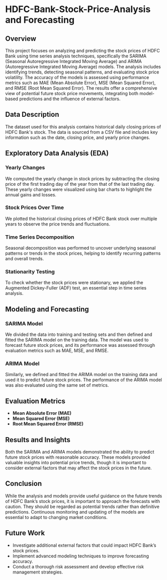 # HDFC-Bank-Stock-Price-Analysis and Forecasting

## Overview
This project focuses on analyzing and predicting the stock prices of HDFC Bank using time series analysis techniques, specifically the SARIMA (Seasonal Autoregressive Integrated Moving Average) and ARIMA (Autoregressive Integrated Moving Average) models. The analysis includes identifying trends, detecting seasonal patterns, and evaluating stock price volatility. The accuracy of the models is assessed using performance metrics such as MAE (Mean Absolute Error), MSE (Mean Squared Error), and RMSE (Root Mean Squared Error). The results offer a comprehensive view of potential future stock price movements, integrating both model-based predictions and the influence of external factors.

## Data Description
The dataset used for this analysis contains historical daily closing prices of HDFC Bank's stock. The data is sourced from a CSV file and includes key information such as the date, closing price, and yearly price changes.

## Exploratory Data Analysis (EDA)

### Yearly Changes
We computed the yearly change in stock prices by subtracting the closing price of the first trading day of the year from that of the last trading day. These yearly changes were visualized using bar charts to highlight the annual gains and losses.

### Stock Prices Over Time
We plotted the historical closing prices of HDFC Bank stock over multiple years to observe the price trends and fluctuations.

### Time Series Decomposition
Seasonal decomposition was performed to uncover underlying seasonal patterns or trends in the stock prices, helping to identify recurring patterns and overall trends.

### Stationarity Testing
To check whether the stock prices were stationary, we applied the Augmented Dickey-Fuller (ADF) test, an essential step in time series analysis.

## Modeling and Forecasting

### SARIMA Model
We divided the data into training and testing sets and then defined and fitted the SARIMA model on the training data. The model was used to forecast future stock prices, and its performance was assessed through evaluation metrics such as MAE, MSE, and RMSE.

### ARIMA Model
Similarly, we defined and fitted the ARIMA model on the training data and used it to predict future stock prices. The performance of the ARIMA model was also evaluated using the same set of metrics.

## Evaluation Metrics
- **Mean Absolute Error (MAE)**
- **Mean Squared Error (MSE)**
- **Root Mean Squared Error (RMSE)**

## Results and Insights
Both the SARIMA and ARIMA models demonstrated the ability to predict future stock prices with reasonable accuracy. These models provided valuable insights into potential price trends, though it is important to consider external factors that may affect the stock prices in the future.

## Conclusion
While the analysis and models provide useful guidance on the future trends of HDFC Bank’s stock prices, it is important to approach the forecasts with caution. They should be regarded as potential trends rather than definitive predictions. Continuous monitoring and updating of the models are essential to adapt to changing market conditions.

## Future Work
- Investigate additional external factors that could impact HDFC Bank’s stock prices.
- Implement advanced modeling techniques to improve forecasting accuracy.
- Conduct a thorough risk assessment and develop effective risk management strategies.
